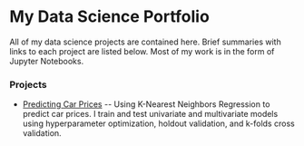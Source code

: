 # My Data Science Portfolio

All of my data science projects are contained here. Brief summaries with links to each project are listed below. 
Most of my work is in the form of Jupyter Notebooks.

### Projects

* [Predicting Car Prices](https://github.com/WolfHoward/DataScienceProjects/tree/master/predicting_car_prices) -- Using K-Nearest Neighbors Regression to predict car prices. I train and test univariate and multivariate models using hyperparameter optimization, holdout validation, and k-folds cross validation. 
